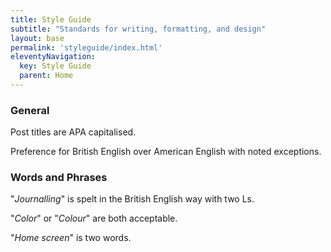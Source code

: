 ```yaml
---
title: Style Guide
subtitle: "Standards for writing, formatting, and design"
layout: base
permalink: 'styleguide/index.html'
eleventyNavigation:
  key: Style Guide
  parent: Home
---
```


### General 

Post titles are APA capitalised.

Preference for British English over American English with noted exceptions.

### Words and Phrases

"_Journalling_" is spelt in the British English way with two Ls.

"_Color_" or "_Colour_" are both acceptable.

"_Home screen_" is two words.